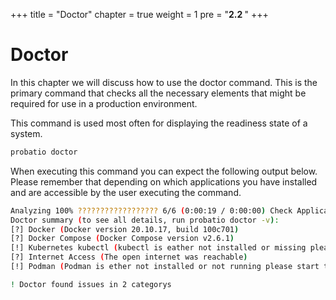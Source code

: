 +++
title = "Doctor"
chapter = true
weight = 1
pre = "<b>2.2 </b>"
+++
# Doctor
In this chapter we will discuss how to use the doctor command.
This is the primary command that checks all the necessary elements
that might be required for use in a production environment.

This command is used most often for displaying the readiness state of a system.

```bash
probatio doctor
```
When executing this command you can expect the following output below. Please remember that
depending on which applications you have installed and are accessible by the user executing the command.

```bash
Analyzing 100% ?????????????????? 6/6 (0:00:19 / 0:00:00) Check Applications...
Doctor summary (to see all details, run probatio doctor -v):
[?] Docker (Docker version 20.10.17, build 100c701)
[?] Docker Compose (Docker Compose version v2.6.1)
[!] Kubernetes kubectl (kubectl is eather not installed or missing please make sure to install it if it nessary for you)
[?] Internet Access (The open internet was reachable)
[!] Podman (Podman is ether not installed or not running please start the service or install podman)

! Doctor found issues in 2 categorys
```
